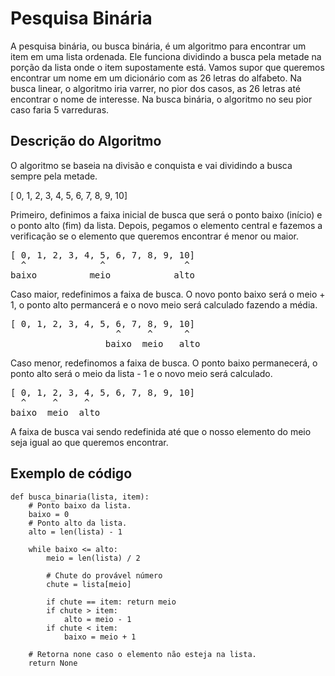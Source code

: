 # Pesquisa Binária

A pesquisa binária, ou busca binária, é um algoritmo para encontrar um item em uma lista ordenada.
Ele funciona dividindo a busca pela metade na porção da lista onde o item supostamente está.
Vamos supor que queremos encontrar um nome em um dicionário com as 26 letras do alfabeto. Na busca linear, o algoritmo iria varrer, no pior dos casos,
as 26 letras até encontrar o nome de interesse. Na busca binária, o algoritmo no seu pior caso faria 5 varreduras.

## Descrição do Algoritmo
O algoritmo se baseia na divisão e conquista e vai dividindo a busca sempre pela metade.

[ 0, 1, 2, 3, 4, 5, 6, 7, 8, 9, 10]

Primeiro, definimos a faixa inicial de busca que será o ponto baixo (início) e o ponto alto (fim) da lista. Depois, pegamos o elemento central e fazemos a verificação se o elemento
que queremos encontrar é menor ou maior. 

<pre>
[ 0, 1, 2, 3, 4, 5, 6, 7, 8, 9, 10]
  ^              ^               ^
baixo          meio            alto
</pre>

Caso maior, redefinimos a faixa de busca. O novo ponto baixo será o meio + 1, o ponto alto permancerá e o novo meio será calculado fazendo a média.

<pre>
[ 0, 1, 2, 3, 4, 5, 6, 7, 8, 9, 10]
                    ^     ^      ^
                  baixo  meio   alto    
</pre>

Caso menor, redefinomos a faixa de busca. O ponto baixo permanecerá, o ponto alto será o meio da lista - 1 e o novo meio será calculado.

<pre>
[ 0, 1, 2, 3, 4, 5, 6, 7, 8, 9, 10]
  ^     ^     ^
baixo  meio  alto            
</pre>

A faixa de busca vai sendo redefinida até que o nosso elemento do meio seja igual ao que queremos encontrar.

## Exemplo de código
```
def busca_binaria(lista, item):
    # Ponto baixo da lista.
    baixo = 0 
    # Ponto alto da lista.
    alto = len(lista) - 1 

    while baixo <= alto:
        meio = len(lista) / 2

        # Chute do provável número
        chute = lista[meio] 
    
        if chute == item: return meio
        if chute > item:
            alto = meio - 1
        if chute < item:
            baixo = meio + 1

    # Retorna none caso o elemento não esteja na lista.
    return None
```
